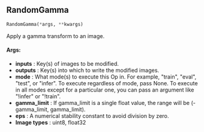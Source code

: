 ## RandomGamma
```python
RandomGamma(*args, **kwargs)
```
Apply a gamma transform to an image.


#### Args:

* **inputs** :  Key(s) of images to be modified.
* **outputs** :  Key(s) into which to write the modified images.
* **mode** :  What mode(s) to execute this Op in. For example, "train", "eval", "test", or "infer". To execute        regardless of mode, pass None. To execute in all modes except for a particular one, you can pass an argument        like "!infer" or "!train".
* **gamma_limit** :  If gamma_limit is a single float value, the range will be (-gamma_limit, gamma_limit).
* **eps** :  A numerical stability constant to avoid division by zero.
* **Image types** :     uint8, float32